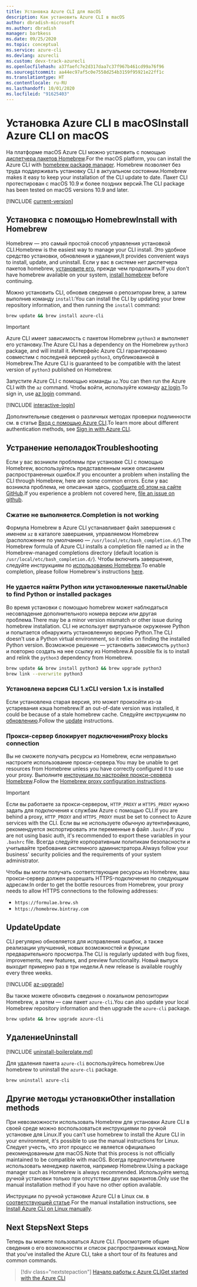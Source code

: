 ```yaml
---
title: Установка Azure CLI для macOS
description: Как установить Azure CLI в macOS
author: dbradish-microsoft
ms.author: dbradish
manager: barbkess
ms.date: 09/25/2020
ms.topic: conceptual
ms.service: azure-cli
ms.devlang: azurecli
ms.custom: devx-track-azurecli
ms.openlocfilehash: a37faefc7e2d317daa7c37f967b461cd99a76f96
ms.sourcegitcommit: aa44ec97af5c0e7558d254b3159f95921e22ff1c
ms.translationtype: HT
ms.contentlocale: ru-RU
ms.lasthandoff: 10/01/2020
ms.locfileid: "91625403"
---
```

# <a name="install-azure-cli-on-macos"></a><span data-ttu-id="395f6-103">Установка Azure CLI в macOS</span><span class="sxs-lookup"><span data-stu-id="395f6-103">Install Azure CLI on macOS</span></span>

<span data-ttu-id="395f6-104">На платформе macOS Azure CLI можно установить с помощью [диспетчера пакетов Homebrew](https://brew.sh).</span><span class="sxs-lookup"><span data-stu-id="395f6-104">For the macOS platform, you can install the Azure CLI with [homebrew package manager](https://brew.sh).</span></span> <span data-ttu-id="395f6-105">Homebrew позволяет без труда поддерживать установку CLI в актуальном состоянии.</span><span class="sxs-lookup"><span data-stu-id="395f6-105">Homebrew makes it easy to keep your installation of the CLI update to date.</span></span> <span data-ttu-id="395f6-106">Пакет CLI протестирован с macOS 10.9 и более поздних версий.</span><span class="sxs-lookup"><span data-stu-id="395f6-106">The CLI package has been tested on macOS versions 10.9 and later.</span></span>

[!INCLUDE [current-version](includes/current-version.md)]

## <a name="install-with-homebrew"></a><span data-ttu-id="395f6-107">Установка с помощью Homebrew</span><span class="sxs-lookup"><span data-stu-id="395f6-107">Install with Homebrew</span></span>

<span data-ttu-id="395f6-108">Homebrew — это самый простой способ управления установкой CLI.</span><span class="sxs-lookup"><span data-stu-id="395f6-108">Homebrew is the easiest way to manage your CLI install.</span></span> <span data-ttu-id="395f6-109">Это удобное средство установки, обновления и удаления,</span><span class="sxs-lookup"><span data-stu-id="395f6-109">It provides convenient ways to install, update, and uninstall.</span></span>
<span data-ttu-id="395f6-110">Если у вас в системе нет диспетчера пакетов homebrew, [установите его](https://docs.brew.sh/Installation.html), прежде чем продолжить.</span><span class="sxs-lookup"><span data-stu-id="395f6-110">If you don't have homebrew available on your system, [install homebrew](https://docs.brew.sh/Installation.html) before continuing.</span></span>

<span data-ttu-id="395f6-111">Можно установить CLI, обновив сведения о репозитории brew, а затем выполнив команду `install`:</span><span class="sxs-lookup"><span data-stu-id="395f6-111">You can install the CLI by updating your brew repository information, and then running the `install` command:</span></span>

```bash
brew update && brew install azure-cli
```

> [!IMPORTANT]
>
> <span data-ttu-id="395f6-112">Azure CLI имеет зависимость с пакетом Homebrew `python3` и выполняет его установку.</span><span class="sxs-lookup"><span data-stu-id="395f6-112">The Azure CLI has a dependency on the Homebrew `python3` package, and will install it.</span></span>
> <span data-ttu-id="395f6-113">Интерфейс Azure CLI гарантированно совместим с последней версией `python3`, опубликованной в Homebrew.</span><span class="sxs-lookup"><span data-stu-id="395f6-113">The Azure CLI is guaranteed to be compatible with the latest version of `python3` published on Homebrew.</span></span>

<span data-ttu-id="395f6-114">Запустите Azure CLI с помощью команды `az`.</span><span class="sxs-lookup"><span data-stu-id="395f6-114">You can then run the Azure CLI with the `az` command.</span></span> <span data-ttu-id="395f6-115">Чтобы войти, используйте команду [az login](/cli/azure/reference-index#az-login).</span><span class="sxs-lookup"><span data-stu-id="395f6-115">To sign in, use [az login](/cli/azure/reference-index#az-login) command.</span></span>

[!INCLUDE [interactive-login](includes/interactive-login.md)]

<span data-ttu-id="395f6-116">Дополнительные сведения о различных методах проверки подлинности см. в статье [Вход с помощью Azure CLI](authenticate-azure-cli.md).</span><span class="sxs-lookup"><span data-stu-id="395f6-116">To learn more about different authentication methods, see [Sign in with Azure CLI](authenticate-azure-cli.md).</span></span>

## <a name="troubleshooting"></a><span data-ttu-id="395f6-117">Устранение неполадок</span><span class="sxs-lookup"><span data-stu-id="395f6-117">Troubleshooting</span></span>

<span data-ttu-id="395f6-118">Если у вас возникли проблемы при установке CLI с помощью Homebrew, воспользуйтесь представленным ниже описанием распространенных ошибок.</span><span class="sxs-lookup"><span data-stu-id="395f6-118">If you encounter a problem when installing the CLI through Homebrew, here are some common errors.</span></span> <span data-ttu-id="395f6-119">Если у вас возникла проблема, не описанная здесь, [сообщите об этом на сайте GitHub](https://github.com/Azure/azure-cli/issues).</span><span class="sxs-lookup"><span data-stu-id="395f6-119">If you experience a problem not covered here, [file an issue on github](https://github.com/Azure/azure-cli/issues).</span></span>

### <a name="completion-is-not-working"></a><span data-ttu-id="395f6-120">Сжатие не выполняется.</span><span class="sxs-lookup"><span data-stu-id="395f6-120">Completion is not working</span></span>

<span data-ttu-id="395f6-121">Формула Homebrew в Azure CLI устанавливает файл завершения с именем `az` в каталоге завершения, управляемом Homebrew (расположение по умолчанию — `/usr/local/etc/bash_completion.d/`).</span><span class="sxs-lookup"><span data-stu-id="395f6-121">The Homebrew formula of Azure CLI installs a completion file named `az` in the Homebrew-managed completions directory (default location is `/usr/local/etc/bash_completion.d/`).</span></span> <span data-ttu-id="395f6-122">Чтобы включить завершение, следуйте инструкциям по [использованию Homebrew](https://docs.brew.sh/Shell-Completion).</span><span class="sxs-lookup"><span data-stu-id="395f6-122">To enable completion, please follow Homebrew's instructions [here](https://docs.brew.sh/Shell-Completion).</span></span>

### <a name="unable-to-find-python-or-installed-packages"></a><span data-ttu-id="395f6-123">Не удается найти Python или установленные пакеты</span><span class="sxs-lookup"><span data-stu-id="395f6-123">Unable to find Python or installed packages</span></span>

<span data-ttu-id="395f6-124">Во время установки с помощью homebrew может наблюдаться несовпадение дополнительного номера версии или другая проблема.</span><span class="sxs-lookup"><span data-stu-id="395f6-124">There may be a minor version mismatch or other issue during homebrew installation.</span></span> <span data-ttu-id="395f6-125">CLI не использует виртуальное окружение Python и попытается обнаружить установленную версию Python.</span><span class="sxs-lookup"><span data-stu-id="395f6-125">The CLI doesn't use a Python virtual environment, so it relies on finding the installed Python version.</span></span> <span data-ttu-id="395f6-126">Возможное решение — установить зависимость `python3` и повторно создать на нее ссылку из Homebrew.</span><span class="sxs-lookup"><span data-stu-id="395f6-126">A possible fix is to install and relink the `python3` dependency from Homebrew.</span></span>

```bash
brew update && brew install python3 && brew upgrade python3
brew link --overwrite python3
```

### <a name="cli-version-1x-is-installed"></a><span data-ttu-id="395f6-127">Установлена версия CLI 1.x</span><span class="sxs-lookup"><span data-stu-id="395f6-127">CLI version 1.x is installed</span></span>

<span data-ttu-id="395f6-128">Если установлена старая версия, это может произойти из-за устаревания кэша homebrew.</span><span class="sxs-lookup"><span data-stu-id="395f6-128">If an out-of-date version was installed, it could be because of a stale homebrew cache.</span></span> <span data-ttu-id="395f6-129">Следуйте инструкциям по [обновлению](#update).</span><span class="sxs-lookup"><span data-stu-id="395f6-129">Follow the [update](#update) instructions.</span></span>

### <a name="proxy-blocks-connection"></a><span data-ttu-id="395f6-130">Прокси-сервер блокирует подключения</span><span class="sxs-lookup"><span data-stu-id="395f6-130">Proxy blocks connection</span></span>

<span data-ttu-id="395f6-131">Вы не сможете получать ресурсы из Homebrew, если неправильно настроите использование прокси-сервера.</span><span class="sxs-lookup"><span data-stu-id="395f6-131">You may be unable to get resources from Homebrew unless you have correctly configured it to use your proxy.</span></span> <span data-ttu-id="395f6-132">Выполните [инструкции по настройке прокси-сервера Homebrew](https://docs.brew.sh/Manpage#using-homebrew-behind-a-proxy).</span><span class="sxs-lookup"><span data-stu-id="395f6-132">Follow the [Homebrew proxy configuration instructions](https://docs.brew.sh/Manpage#using-homebrew-behind-a-proxy).</span></span>

> [!IMPORTANT]
> <span data-ttu-id="395f6-133">Если вы работаете за прокси-сервером, `HTTP_PROXY` и `HTTPS_PROXY` нужно задать для подключения к службам Azure с помощью CLI.</span><span class="sxs-lookup"><span data-stu-id="395f6-133">If you are behind a proxy, `HTTP_PROXY` and `HTTPS_PROXY` must be set to connect to Azure services with the CLI.</span></span>
> <span data-ttu-id="395f6-134">Если вы не используете обычную аутентификацию, рекомендуется экспортировать эти переменные в файл `.bashrc`.</span><span class="sxs-lookup"><span data-stu-id="395f6-134">If you are not using basic auth, it's recommended to export these variables in your `.bashrc` file.</span></span>
> <span data-ttu-id="395f6-135">Всегда следуйте корпоративным политикам безопасности и учитывайте требования системного администратора.</span><span class="sxs-lookup"><span data-stu-id="395f6-135">Always follow your business' security policies and the requirements of your system administrator.</span></span>

<span data-ttu-id="395f6-136">Чтобы вы могли получать соответствующие ресурсы из Homebrew, ваш прокси-сервер должен разрешать HTTPS-подключения по следующим адресам:</span><span class="sxs-lookup"><span data-stu-id="395f6-136">In order to get the bottle resources from Homebrew, your proxy needs to allow HTTPS connections to the following addresses:</span></span>

* `https://formulae.brew.sh`
* `https://homebrew.bintray.com`

## <a name="update"></a><span data-ttu-id="395f6-137">Update</span><span class="sxs-lookup"><span data-stu-id="395f6-137">Update</span></span>

<span data-ttu-id="395f6-138">CLI регулярно обновляется для исправления ошибок, а также реализации улучшений, новых возможностей и функции предварительного просмотра.</span><span class="sxs-lookup"><span data-stu-id="395f6-138">The CLI is regularly updated with bug fixes, improvements, new features, and preview functionality.</span></span> <span data-ttu-id="395f6-139">Новый выпуск выходит примерно раз в три недели.</span><span class="sxs-lookup"><span data-stu-id="395f6-139">A new release is available roughly every three weeks.</span></span>

[!INCLUDE [az-upgrade](includes/az-upgrade.md)]

<span data-ttu-id="395f6-140">Вы также можете обновить сведения о локальном репозитории Homebrew, а затем — сам пакет `azure-cli`.</span><span class="sxs-lookup"><span data-stu-id="395f6-140">You can also update your local Homebrew repository information and then upgrade the `azure-cli` package.</span></span>

```bash
brew update && brew upgrade azure-cli
```

## <a name="uninstall"></a><span data-ttu-id="395f6-141">Удаление</span><span class="sxs-lookup"><span data-stu-id="395f6-141">Uninstall</span></span>

[!INCLUDE [uninstall-boilerplate.md](includes/uninstall-boilerplate.md)]

<span data-ttu-id="395f6-142">Для удаления пакета `azure-cli` воспользуйтесь homebrew.</span><span class="sxs-lookup"><span data-stu-id="395f6-142">Use homebrew to uninstall the `azure-cli` package.</span></span>

```bash
brew uninstall azure-cli
```

## <a name="other-installation-methods"></a><span data-ttu-id="395f6-143">Другие методы установки</span><span class="sxs-lookup"><span data-stu-id="395f6-143">Other installation methods</span></span>

<span data-ttu-id="395f6-144">При невозможности использовать Homebrew для установки Azure CLI в своей среде можно воспользоваться инструкциями по ручной установке для Linux.</span><span class="sxs-lookup"><span data-stu-id="395f6-144">If you can't use homebrew to install the Azure CLI in your environment, it's possible to use the manual instructions for Linux.</span></span> <span data-ttu-id="395f6-145">Следует учесть, что этот процесс не является официально рекомендованным для macOS.</span><span class="sxs-lookup"><span data-stu-id="395f6-145">Note that this process is not officially maintained to be compatible with macOS.</span></span> <span data-ttu-id="395f6-146">Всегда предпочтительнее использовать менеджер пакетов, например Homebrew.</span><span class="sxs-lookup"><span data-stu-id="395f6-146">Using a package manager such as Homebrew is always recommended.</span></span> <span data-ttu-id="395f6-147">Используйте метод ручной установки только при отсутствии других вариантов.</span><span class="sxs-lookup"><span data-stu-id="395f6-147">Only use the manual installation method if you have no other option available.</span></span>

<span data-ttu-id="395f6-148">Инструкции по ручной установке Azure CLI в Linux см. в [соответствующей статье](install-azure-cli-linux.md).</span><span class="sxs-lookup"><span data-stu-id="395f6-148">For the manual installation instructions, see [Install Azure CLI on Linux manually](install-azure-cli-linux.md).</span></span>

## <a name="next-steps"></a><span data-ttu-id="395f6-149">Next Steps</span><span class="sxs-lookup"><span data-stu-id="395f6-149">Next Steps</span></span>

<span data-ttu-id="395f6-150">Теперь вы можете пользоваться Azure CLI. Просмотрите общие сведения о его возможностях и список распространенных команд.</span><span class="sxs-lookup"><span data-stu-id="395f6-150">Now that you've installed the Azure CLI, take a short tour of its features and common commands.</span></span>

> [!div class="nextstepaction"]
> [<span data-ttu-id="395f6-151">Начало работы с Azure CLI</span><span class="sxs-lookup"><span data-stu-id="395f6-151">Get started with the Azure CLI</span></span>](get-started-with-azure-cli.md)